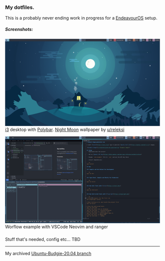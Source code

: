 ### My dotfiles.

This is a probably never ending work in progress for a [EndeavourOS](https://endeavouros.com/) setup.

##### Screenshots:
![Desktop-Polybar-Wallpaper](/screenshots/desktop.png)
[i3](https://i3wm.org/) desktop with [Polybar](https://github.com/polybar/polybar). [Night Moon](https://www.reddit.com/r/wallpapers/comments/f1my14/night_moon_made_by_me_3840x2400/) wallpaper by [u/releksi](https://www.reddit.com/user/releksi/)


![workflow-vscode-neovim-ranger](/screenshots/workflow.png)
Worflow example with VSCode Neovim and ranger

#####
Stuff that's needed, config etc... TBD

---
My archived [Ubuntu-Budgie-20.04 branch](https://github.com/Cribac/dotfiles/tree/ubuntu-budgie-20.04)
